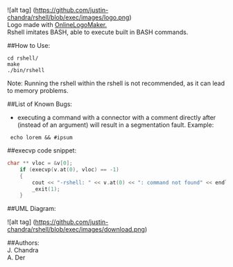 
![alt tag] (https://github.com/justin-chandra/rshell/blob/exec/images/logo.png)  
Logo made with [OnlineLogoMaker.](http://www.onlinelogomaker.com/logomaker/#)  
Rshell imitates BASH, able to execute built in BASH commands.  

##How to Use:  
```
cd rshell/  
make  
./bin/rshell  
```    
Note: Running the rshell within the rshell is not recommended, as it can lead to memory problems.
  
##List of Known Bugs:  
* executing a command with a connector with a comment directly after (instead of an argument) will result in a segmentation fault. Example:
```
 echo lorem && #ipsum
```
  
##execvp code snippet:  
```c++
char ** vloc = &v[0];
	if (execvp(v.at(0), vloc) == -1)
	{	
		cout << "-rshell: " << v.at(0) << ": command not found" << endl;
		_exit(1); 
	}
```  
##UML Diagram:  
  
![alt tag] (https://github.com/justin-chandra/rshell/blob/exec/images/download.png) 



##Authors:  
J. Chandra  
A. Der
